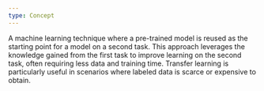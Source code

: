 ```yaml
---
type: Concept
---
```


A machine learning technique where a pre-trained model is reused as the starting point for a model on a second task. This approach leverages the knowledge gained from the first task to improve learning on the second task, often requiring less data and training time. Transfer learning is particularly useful in scenarios where labeled data is scarce or expensive to obtain.